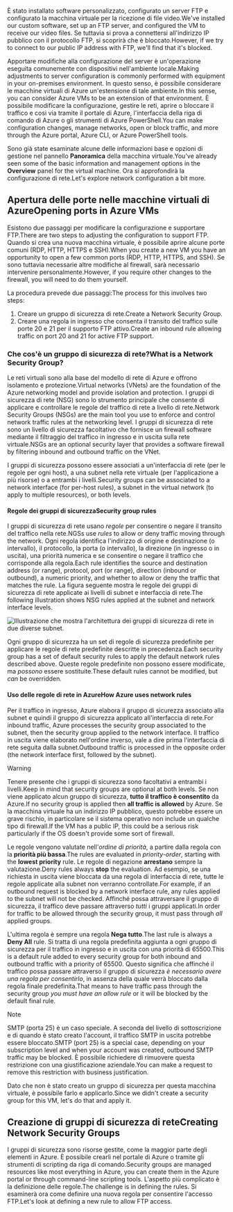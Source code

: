 <span data-ttu-id="c0472-101">È stato installato software personalizzato, configurato un server FTP e configurato la macchina virtuale per la ricezione di file video.</span><span class="sxs-lookup"><span data-stu-id="c0472-101">We've installed our custom software, set up an FTP server, and configured the VM to receive our video files.</span></span> <span data-ttu-id="c0472-102">Se tuttavia si prova a connettersi all'indirizzo IP pubblico con il protocollo FTP, si scoprirà che è bloccato.</span><span class="sxs-lookup"><span data-stu-id="c0472-102">However, if we try to connect to our public IP address with FTP, we'll find that it's blocked.</span></span> 

<span data-ttu-id="c0472-103">Apportare modifiche alla configurazione del server è un'operazione eseguita comunemente con dispositivi nell'ambiente locale.</span><span class="sxs-lookup"><span data-stu-id="c0472-103">Making adjustments to server configuration is commonly performed with equipment in your on-premises environment.</span></span> <span data-ttu-id="c0472-104">In questo senso, è possibile considerare le macchine virtuali di Azure un'estensione di tale ambiente.</span><span class="sxs-lookup"><span data-stu-id="c0472-104">In this sense, you can consider Azure VMs to be an extension of that environment.</span></span> <span data-ttu-id="c0472-105">È possibile modificare la configurazione, gestire le reti, aprire o bloccare il traffico e così via tramite il portale di Azure, l'interfaccia della riga di comando di Azure o gli strumenti di Azure PowerShell.</span><span class="sxs-lookup"><span data-stu-id="c0472-105">You can make configuration changes, manage networks, open or block traffic, and more through the Azure portal, Azure CLI, or Azure PowerShell tools.</span></span>

<span data-ttu-id="c0472-106">Sono già state esaminate alcune delle informazioni base e opzioni di gestione nel pannello **Panoramica** della macchina virtuale.</span><span class="sxs-lookup"><span data-stu-id="c0472-106">You've already seen some of the basic information and management options in the **Overview** panel for the virtual machine.</span></span> <span data-ttu-id="c0472-107">Ora si approfondirà la configurazione di rete.</span><span class="sxs-lookup"><span data-stu-id="c0472-107">Let's explore network configuration a bit more.</span></span>

## <a name="opening-ports-in-azure-vms"></a><span data-ttu-id="c0472-108">Apertura delle porte nelle macchine virtuali di Azure</span><span class="sxs-lookup"><span data-stu-id="c0472-108">Opening ports in Azure VMs</span></span>

<!-- TODO: Azure portal is inconsistent here in applying the NSG.
By default, new VMs are locked down. 

Apps can make outgoing requests, but the only inbound traffic allowed is from the virtual network (e.g. other resources on the same local network), and from Azure's Load Balancer (probe checks). -->

<span data-ttu-id="c0472-109">Esistono due passaggi per modificare la configurazione e supportare FTP.</span><span class="sxs-lookup"><span data-stu-id="c0472-109">There are two steps to adjusting the configuration to support FTP.</span></span> <span data-ttu-id="c0472-110">Quando si crea una nuova macchina virtuale, è possibile aprire alcune porte comuni (RDP, HTTP, HTTPS e SSH).</span><span class="sxs-lookup"><span data-stu-id="c0472-110">When you create a new VM you have an opportunity to open a few common ports (RDP, HTTP, HTTPS, and SSH).</span></span> <span data-ttu-id="c0472-111">Se sono tuttavia necessarie altre modifiche al firewall, sarà necessario intervenire personalmente.</span><span class="sxs-lookup"><span data-stu-id="c0472-111">However, if you require other changes to the firewall, you will need to do them yourself.</span></span>

<span data-ttu-id="c0472-112">La procedura prevede due passaggi:</span><span class="sxs-lookup"><span data-stu-id="c0472-112">The process for this involves two steps:</span></span>

1. <span data-ttu-id="c0472-113">Creare un gruppo di sicurezza di rete.</span><span class="sxs-lookup"><span data-stu-id="c0472-113">Create a Network Security Group.</span></span>
2. <span data-ttu-id="c0472-114">Creare una regola in ingresso che consenta il transito del traffico sulle porte 20 e 21 per il supporto FTP attivo.</span><span class="sxs-lookup"><span data-stu-id="c0472-114">Create an inbound rule allowing traffic on port 20 and 21 for active FTP support.</span></span>

### <a name="what-is-a-network-security-group"></a><span data-ttu-id="c0472-115">Che cos'è un gruppo di sicurezza di rete?</span><span class="sxs-lookup"><span data-stu-id="c0472-115">What is a Network Security Group?</span></span>

<span data-ttu-id="c0472-116">Le reti virtuali sono alla base del modello di rete di Azure e offrono isolamento e protezione.</span><span class="sxs-lookup"><span data-stu-id="c0472-116">Virtual networks (VNets) are the foundation of the Azure networking model and provide isolation and protection.</span></span> <span data-ttu-id="c0472-117">I gruppi di sicurezza di rete (NSG) sono lo strumento principale che consente di applicare e controllare le regole del traffico di rete a livello di rete.</span><span class="sxs-lookup"><span data-stu-id="c0472-117">Network Security Groups (NSGs) are the main tool you use to enforce and control network traffic rules at the networking level.</span></span> <span data-ttu-id="c0472-118">I gruppi di sicurezza di rete sono un livello di sicurezza facoltativo che fornisce un firewall software mediante il filtraggio del traffico in ingresso e in uscita sulla rete virtuale.</span><span class="sxs-lookup"><span data-stu-id="c0472-118">NSGs are an optional security layer that provides a software firewall by filtering inbound and outbound traffic on the VNet.</span></span> 

<span data-ttu-id="c0472-119">I gruppi di sicurezza possono essere associati a un'interfaccia di rete (per le regole per ogni host), a una subnet nella rete virtuale (per l'applicazione a più risorse) o a entrambi i livelli.</span><span class="sxs-lookup"><span data-stu-id="c0472-119">Security groups can be associated to a network interface (for per-host rules), a subnet in the virtual network (to apply to multiple resources), or both levels.</span></span> 

#### <a name="security-group-rules"></a><span data-ttu-id="c0472-120">Regole dei gruppi di sicurezza</span><span class="sxs-lookup"><span data-stu-id="c0472-120">Security group rules</span></span>

<span data-ttu-id="c0472-121">I gruppi di sicurezza di rete usano _regole_ per consentire o negare il transito del traffico nella rete.</span><span class="sxs-lookup"><span data-stu-id="c0472-121">NGSs use _rules_ to allow or deny traffic moving through the network.</span></span> <span data-ttu-id="c0472-122">Ogni regola identifica l'indirizzo di origine e destinazione (o intervallo), il protocollo, la porta (o intervallo), la direzione (in ingresso o in uscita), una priorità numerica e se consentire o negare il traffico che corrisponde alla regola.</span><span class="sxs-lookup"><span data-stu-id="c0472-122">Each rule identifies the source and destination address (or range), protocol, port (or range), direction (inbound or outbound), a numeric priority, and whether to allow or deny the traffic that matches the rule.</span></span> <span data-ttu-id="c0472-123">La figura seguente mostra le regole dei gruppi di sicurezza di rete applicate ai livelli di subnet e interfaccia di rete.</span><span class="sxs-lookup"><span data-stu-id="c0472-123">The following illustration shows NSG rules applied at the subnet and network interface levels.</span></span>

![Illustrazione che mostra l'architettura dei gruppi di sicurezza di rete in due diverse subnet.](../media/7-nsg-rules.png)

<span data-ttu-id="c0472-127">Ogni gruppo di sicurezza ha un set di regole di sicurezza predefinite per applicare le regole di rete predefinite descritte in precedenza.</span><span class="sxs-lookup"><span data-stu-id="c0472-127">Each security group has a set of default security rules to apply the default network rules described above.</span></span> <span data-ttu-id="c0472-128">Queste regole predefinite non possono essere modificate, ma _possono_ essere sostituite.</span><span class="sxs-lookup"><span data-stu-id="c0472-128">These default rules cannot be modified, but _can_ be overridden.</span></span>

#### <a name="how-azure-uses-network-rules"></a><span data-ttu-id="c0472-129">Uso delle regole di rete in Azure</span><span class="sxs-lookup"><span data-stu-id="c0472-129">How Azure uses network rules</span></span>

<span data-ttu-id="c0472-130">Per il traffico in ingresso, Azure elabora il gruppo di sicurezza associato alla subnet e quindi il gruppo di sicurezza applicato all'interfaccia di rete.</span><span class="sxs-lookup"><span data-stu-id="c0472-130">For inbound traffic, Azure processes the security group associated to the subnet, then the security group applied to the network interface.</span></span> <span data-ttu-id="c0472-131">Il traffico in uscita viene elaborato nell'ordine inverso, vale a dire prima l'interfaccia di rete seguita dalla subnet.</span><span class="sxs-lookup"><span data-stu-id="c0472-131">Outbound traffic is processed in the opposite order (the network interface first, followed by the subnet).</span></span>

> [!WARNING]
> <span data-ttu-id="c0472-132">Tenere presente che i gruppi di sicurezza sono facoltativi a entrambi i livelli.</span><span class="sxs-lookup"><span data-stu-id="c0472-132">Keep in mind that security groups are optional at both levels.</span></span> <span data-ttu-id="c0472-133">Se non viene applicato alcun gruppo di sicurezza, **tutto il traffico è consentito** da Azure.</span><span class="sxs-lookup"><span data-stu-id="c0472-133">If no security group is applied then **all traffic is allowed** by Azure.</span></span> <span data-ttu-id="c0472-134">Se la macchina virtuale ha un indirizzo IP pubblico, questo potrebbe essere un grave rischio, in particolare se il sistema operativo non include un qualche tipo di firewall.</span><span class="sxs-lookup"><span data-stu-id="c0472-134">If the VM has a public IP, this could be a serious risk particularly if the OS doesn't provide some sort of firewall.</span></span>

<span data-ttu-id="c0472-135">Le regole vengono valutate nell'_ordine di priorità_, a partire dalla regola con la **priorità più bassa**.</span><span class="sxs-lookup"><span data-stu-id="c0472-135">The rules are evaluated in _priority-order_, starting with the **lowest priority** rule.</span></span> <span data-ttu-id="c0472-136">Le regole di negazione **arrestano** sempre la valutazione.</span><span class="sxs-lookup"><span data-stu-id="c0472-136">Deny rules always **stop** the evaluation.</span></span> <span data-ttu-id="c0472-137">Ad esempio, se una richiesta in uscita viene bloccata da una regola di interfaccia di rete, tutte le regole applicate alla subnet non verranno controllate.</span><span class="sxs-lookup"><span data-stu-id="c0472-137">For example, if an outbound request is blocked by a network interface rule, any rules applied to the subnet will not be checked.</span></span> <span data-ttu-id="c0472-138">Affinché possa attraversare il gruppo di sicurezza, il traffico deve passare attraverso _tutti_ i gruppi applicati.</span><span class="sxs-lookup"><span data-stu-id="c0472-138">In order for traffic to be allowed through the security group, it must pass through _all_ applied groups.</span></span>

<span data-ttu-id="c0472-139">L'ultima regola è sempre una regola **Nega tutto**.</span><span class="sxs-lookup"><span data-stu-id="c0472-139">The last rule is always a **Deny All** rule.</span></span> <span data-ttu-id="c0472-140">Si tratta di una regola predefinita aggiunta a ogni gruppo di sicurezza per il traffico in ingresso e in uscita con una priorità di 65500.</span><span class="sxs-lookup"><span data-stu-id="c0472-140">This is a default rule added to every security group for both inbound and outbound traffic with a priority of 65500.</span></span> <span data-ttu-id="c0472-141">Questo significa che affinché il traffico possa passare attraverso il gruppo di sicurezza _è necessario avere una regola per consentirlo_, in assenza della quale verrà bloccato dalla regola finale predefinita.</span><span class="sxs-lookup"><span data-stu-id="c0472-141">That means to have traffic pass through the security group _you must have an allow rule_ or it will be blocked by the default final rule.</span></span>

> [!NOTE]
> <span data-ttu-id="c0472-142">SMTP (porta 25) è un caso speciale. A seconda del livello di sottoscrizione e di quando è stato creato l'account, il traffico SMTP in uscita potrebbe essere bloccato.</span><span class="sxs-lookup"><span data-stu-id="c0472-142">SMTP (port 25) is a special case, depending on your subscription level and when your account was created, outbound SMTP traffic may be blocked.</span></span> <span data-ttu-id="c0472-143">È possibile richiedere di rimuovere questa restrizione con una giustificazione aziendale.</span><span class="sxs-lookup"><span data-stu-id="c0472-143">You can make a request to remove this restriction with business justification.</span></span>

<span data-ttu-id="c0472-144">Dato che non è stato creato un gruppo di sicurezza per questa macchina virtuale, è possibile farlo e applicarlo.</span><span class="sxs-lookup"><span data-stu-id="c0472-144">Since we didn't create a security group for this VM, let's do that and apply it.</span></span>

## <a name="creating-network-security-groups"></a><span data-ttu-id="c0472-145">Creazione di gruppi di sicurezza di rete</span><span class="sxs-lookup"><span data-stu-id="c0472-145">Creating Network Security Groups</span></span>

<span data-ttu-id="c0472-146">I gruppi di sicurezza sono risorse gestite, come la maggior parte degli elementi in Azure. È possibile crearli nel portale di Azure o tramite gli strumenti di scripting da riga di comando.</span><span class="sxs-lookup"><span data-stu-id="c0472-146">Security groups are managed resources like most everything in Azure, you can create them in the Azure portal or through command-line scripting tools.</span></span> <span data-ttu-id="c0472-147">L'aspetto più complicato è la definizione delle regole.</span><span class="sxs-lookup"><span data-stu-id="c0472-147">The challenge is in defining the rules.</span></span> <span data-ttu-id="c0472-148">Si esaminerà ora come definire una nuova regola per consentire l'accesso FTP.</span><span class="sxs-lookup"><span data-stu-id="c0472-148">Let's look at defining a new rule to allow FTP access.</span></span>